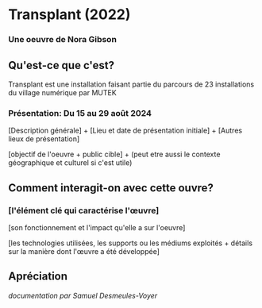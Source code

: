 # Transplant (2022)
### Une oeuvre de Nora Gibson

## Qu'est-ce que c'est?
Transplant est une installation faisant partie du parcours de 23 installations du village numérique par MUTEK

### Présentation: Du 15 au 29 août 2024



[Description générale] + [Lieu et date de présentation initiale] + [Autres lieux de présentation]

[objectif de l'oeuvre + public cible] + (peut etre aussi le contexte géographique et culturel si c'est utile)


## Comment interagit-on avec cette ouvre?

### [l'élément clé qui caractérise l'œuvre]

[son fonctionnement et l'impact qu'elle a sur l'oeuvre]

[les technologies utilisées, les supports ou les médiums exploités + détails sur la manière dont l'œuvre a été développée]


## Apréciation


*documentation par Samuel Desmeules-Voyer*
